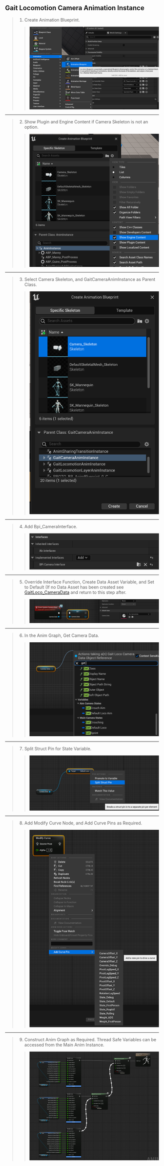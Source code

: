 ## Gait Locomotion Camera Animation Instance
>
> 1. Create Animation Blueprint.
>> ![](/Assets/Images/Documentation/Camera/GaitCameraAnimInstance/CreateAnimationBlueprint.png#small-image)
---
> 2. Show Plugin and Engine Content if Camera Skeleton is not an option.
>> ![](/Assets/Images/Documentation/Camera/GaitCameraAnimInstance/ShowPluginContent.png#small-image)
---
> 3. Select Camera Skeleton, and GaitCameraAnimInstance as Parent Class.
>> ![](/Assets/Images/Documentation/Camera/GaitCameraAnimInstance/CameraSkeleAndInstanceType.png#small-image)
---
> 4. Add Bpi_CameraInterface.
>> ![](/Assets/Images/Documentation/Camera/GaitCameraAnimInstance/AddInterface.png#small-image)
---
> 5. Override Interface Function, Create Data Asset Variable, and Set to Default (If no Data Asset has been created see [GaitLoco_CameraData]() and return to this step after.
>> ![](/Assets/Images/Documentation/Camera/GaitCameraAnimInstance/OverrideAndSet.png#small-image)
---
> 6. In the Anim Graph, Get Camera Data.
>> ![](/Assets/Images/Documentation/Camera/GaitCameraAnimInstance/GetData.png#small-image)
---
> 7. Split Struct Pin for State Variable.
>> ![](/Assets/Images/Documentation/Camera/GaitCameraAnimInstance/BreakStruct.png#small-image)
---
> 8. Add Modify Curve Node, and Add Curve Pins as Required.
>> ![](/Assets/Images/Documentation/Camera/GaitCameraAnimInstance/ModifyCurve.png#small-image)
---
> 9. Construct Anim Graph as Required. Thread Safe Variables can be accessed from the Main Anim Instance.
>> ![](/Assets/Images/Documentation/Camera/GaitCameraAnimInstance/AnimGraphLayout.png#small-image)
